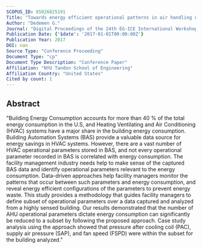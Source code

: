 ```yaml
---
SCOPUS_ID: 85026825191
Title: "Towards energy efficient operational patterns in air handling units in highly sensed buildings"
Author: "Dedemen G."
Journal: "Digital Proceedings of the 24th EG-ICE International Workshop on Intelligent Computing in Engineering 2017"
Publication Date: {'$date': '2017-01-01T00:00:00Z'}
Publication Year: 2017
DOI: nan
Source Type: "Conference Proceeding"
Document Type: "cp"
Document Type Description: "Conference Paper"
Affiliation: "NYU Tandon School of Engineering"
Affiliation Country: "United States"
Cited by count: 1
---
```


## Abstract
"Building Energy Consumption accounts for more than 40 % of the total energy consumption in the U.S, and Heating Ventilating and Air Conditioning (HVAC) systems have a major share in the building energy consumption. Building Automation Systems (BAS) provide a valuable data source for energy savings in HVAC systems. However, there are a vast number of HVAC operational parameters stored in BAS, and not every operational parameter recorded in BAS is correlated with energy consumption. The facility management industry needs help to make sense of the captured BAS data and identify operational parameters relevant to the energy consumption. Data-driven approaches help facility managers monitor the patterns that occur between such parameters and energy consumption, and reveal energy efficient configurations of the parameters to prevent energy waste. This study provides a methodology that guides facility managers to define subset of operational parameters over a data captured and analyzed from a highly sensed building. Our results demonstrated that the number of AHU operational parameters dictate energy consumption can significantly be reduced to a subset by following the proposed approach. Case study analysis using the approach showed that pressure after cooling coil (PAC), supply air pressure (SAP), and fan speed (FSPD) were within the subset for the building analyzed."
